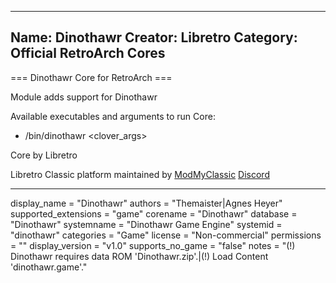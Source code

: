 -----------------------
Name: Dinothawr
Creator: Libretro
Category: Official RetroArch Cores
-----------------------

=== Dinothawr Core for RetroArch ===

Module adds support for Dinothawr

Available executables and arguments to run Core:
- /bin/dinothawr <rom> <clover_args>

Core by Libretro

Libretro Classic platform maintained by [ModMyClassic](https://modmyclassic.com) [Discord](https://discordapp.com/invite/8gygsrw)

-----------------------

display_name = "Dinothawr"
authors = "Themaister|Agnes Heyer"
supported_extensions = "game"
corename = "Dinothawr"
database = "Dinothawr"
systemname = "Dinothawr Game Engine"
systemid = "dinothawr"
categories = "Game"
license = "Non-commercial"
permissions = ""
display_version = "v1.0"
supports_no_game = "false"
notes = "(!) Dinothawr requires data ROM 'Dinothawr.zip'.|(!) Load Content 'dinothawr.game'."
